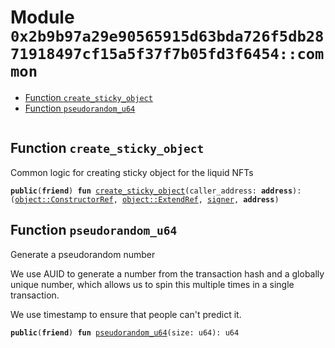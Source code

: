 
<a id="0x2b9b97a29e90565915d63bda726f5db2871918497cf15a5f37f7b05fd3f6454_common"></a>

# Module `0x2b9b97a29e90565915d63bda726f5db2871918497cf15a5f37f7b05fd3f6454::common`



-  [Function `create_sticky_object`](#0x2b9b97a29e90565915d63bda726f5db2871918497cf15a5f37f7b05fd3f6454_common_create_sticky_object)
-  [Function `pseudorandom_u64`](#0x2b9b97a29e90565915d63bda726f5db2871918497cf15a5f37f7b05fd3f6454_common_pseudorandom_u64)


<pre><code></code></pre>



<a id="0x2b9b97a29e90565915d63bda726f5db2871918497cf15a5f37f7b05fd3f6454_common_create_sticky_object"></a>

## Function `create_sticky_object`

Common logic for creating sticky object for the liquid NFTs


<pre><code><b>public</b>(<b>friend</b>) <b>fun</b> <a href="common.md#0x2b9b97a29e90565915d63bda726f5db2871918497cf15a5f37f7b05fd3f6454_common_create_sticky_object">create_sticky_object</a>(caller_address: <b>address</b>): (<a href="_ConstructorRef">object::ConstructorRef</a>, <a href="_ExtendRef">object::ExtendRef</a>, <a href="">signer</a>, <b>address</b>)
</code></pre>



<a id="0x2b9b97a29e90565915d63bda726f5db2871918497cf15a5f37f7b05fd3f6454_common_pseudorandom_u64"></a>

## Function `pseudorandom_u64`

Generate a pseudorandom number

We use AUID to generate a number from the transaction hash and a globally unique
number, which allows us to spin this multiple times in a single transaction.

We use timestamp to ensure that people can't predict it.


<pre><code><b>public</b>(<b>friend</b>) <b>fun</b> <a href="common.md#0x2b9b97a29e90565915d63bda726f5db2871918497cf15a5f37f7b05fd3f6454_common_pseudorandom_u64">pseudorandom_u64</a>(size: u64): u64
</code></pre>
